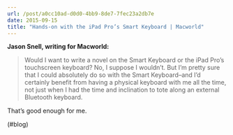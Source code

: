 ```yaml
---
url: /post/a0cc10ad-d0d0-4bb9-8de7-7fec23a2db7e
date: 2015-09-15
title: "Hands-on with the iPad Pro’s Smart Keyboard | Macworld"
---
```


**Jason Snell, writing for Macworld:**



> Would I want to write a novel on the Smart Keyboard or the iPad Pro’s touchscreen keyboard? No, I suppose I wouldn’t. But I’m pretty sure that I could absolutely do so with the Smart Keyboard–and I’d certainly benefit from having a physical keyboard with me all the time, not just when I had the time and inclination to tote along an external Bluetooth keyboard. 



That&#8217;s good enough for me.



(#blog)